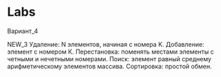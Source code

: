 # Labs
Вариант_4

NEW_3
Удаление: N элементов, начиная с номера K.
Добавление: элемент с номером К.
Перестановка: поменять местами элементы с четными и нечетными номерами.
Поиск: элемент равный среднему арифметическому элементов массива.
Сортировка: простой обмен.
